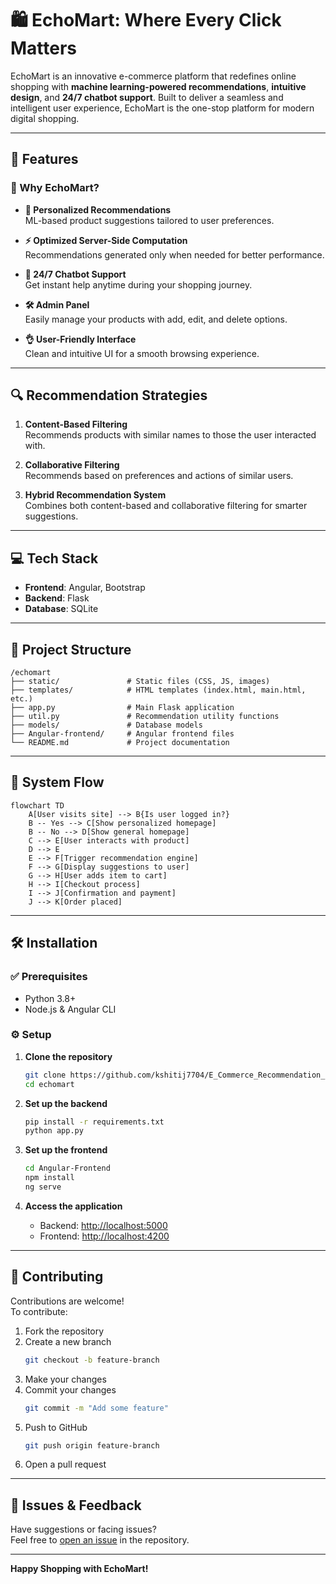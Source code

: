 # 🛍️ EchoMart: Where Every Click Matters

EchoMart is an innovative e-commerce platform that redefines online shopping with **machine learning-powered recommendations**, **intuitive design**, and **24/7 chatbot support**. Built to deliver a seamless and intelligent user experience, EchoMart is the one-stop platform for modern digital shopping.

---

## 🚀 Features

### 🛒 Why EchoMart?
- **🎯 Personalized Recommendations**  
  ML-based product suggestions tailored to user preferences.

- **⚡ Optimized Server-Side Computation**  
  Recommendations generated only when needed for better performance.

- **💬 24/7 Chatbot Support**  
  Get instant help anytime during your shopping journey.

- **🛠️ Admin Panel**  
  Easily manage your products with add, edit, and delete options.

- **👌 User-Friendly Interface**  
  Clean and intuitive UI for a smooth browsing experience.

---

## 🔍 Recommendation Strategies

1. **Content-Based Filtering**  
   Recommends products with similar names to those the user interacted with.

2. **Collaborative Filtering**  
   Recommends based on preferences and actions of similar users.

3. **Hybrid Recommendation System**  
   Combines both content-based and collaborative filtering for smarter suggestions.

---

## 💻 Tech Stack

- **Frontend**: Angular, Bootstrap  
- **Backend**: Flask  
- **Database**: SQLite

---

## 📂 Project Structure

```
/echomart
├── static/               # Static files (CSS, JS, images)
├── templates/            # HTML templates (index.html, main.html, etc.)
├── app.py                # Main Flask application
├── util.py               # Recommendation utility functions
├── models/               # Database models
├── Angular-frontend/     # Angular frontend files
└── README.md             # Project documentation
```

---

## 🧭 System Flow

```mermaid
flowchart TD
    A[User visits site] --> B{Is user logged in?}
    B -- Yes --> C[Show personalized homepage]
    B -- No --> D[Show general homepage]
    C --> E[User interacts with product]
    D --> E
    E --> F[Trigger recommendation engine]
    F --> G[Display suggestions to user]
    G --> H[User adds item to cart]
    H --> I[Checkout process]
    I --> J[Confirmation and payment]
    J --> K[Order placed]
```

---

## 🛠️ Installation

### ✅ Prerequisites

- Python 3.8+
- Node.js & Angular CLI

### ⚙️ Setup

1. **Clone the repository**  
   ```bash
   git clone https://github.com/kshitij7704/E_Commerce_Recommendation_System
   cd echomart
   ```

2. **Set up the backend**
   ```bash
   pip install -r requirements.txt
   python app.py
   ```

3. **Set up the frontend**
   ```bash
   cd Angular-Frontend
   npm install
   ng serve
   ```

4. **Access the application**
   - Backend: [http://localhost:5000](http://localhost:5000)  
   - Frontend: [http://localhost:4200](http://localhost:4200)

---

## 🤝 Contributing

Contributions are welcome!  
To contribute:

1. Fork the repository  
2. Create a new branch  
   ```bash
   git checkout -b feature-branch
   ```
3. Make your changes  
4. Commit your changes  
   ```bash
   git commit -m "Add some feature"
   ```
5. Push to GitHub  
   ```bash
   git push origin feature-branch
   ```
6. Open a pull request

---

## 📩 Issues & Feedback

Have suggestions or facing issues?  
Feel free to [open an issue](https://github.com/kshitij7704/E_Commerce_Recommendation_System/issues) in the repository.

---

**Happy Shopping with EchoMart!**
